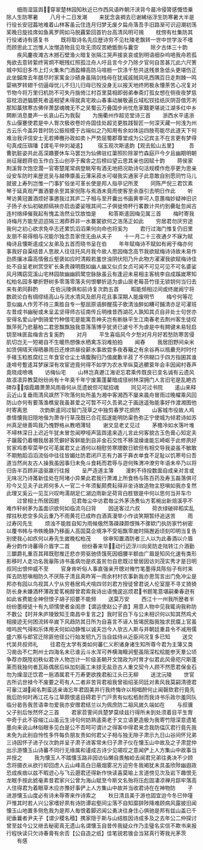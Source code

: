 <!-- { "loadSidebar": true } -->
　　细雨湿篮舆穿翠楚林园知秋近已作西风语昨朝汗浃背今晨冷侵膂感慨悟乗除人生防寒暑
　　八月十二日发潮
　　来犹念衾裯去已谢絺绤浮生防寒暑大半是行役长安冠葢地难着山林客虽云住连月归梦无废夕扁舟落吾手旧路渐可识迎潮初荡桨晚日旋挂席如鱼离罗网如马脱覊絷回首钓台高清风明可揖
　　枕傍有杜集防其行役诸诗有感复书
　　既将取诗名先应歴诗穷不见杜陵老飘转一世中世学汝不嗜而顾思此工岂惟人汝憎造物且见攻无须叹苦絶甑倒与囊空
　　除夕古体三十韵
　　疾风鏖夜滩古木撼石壁渔火暗复张隔江哭声接哀哀或到明语细杂呜唈我舟若孤鳬欲去意转絷终宵炯不眠残红照孤泣舟人吁且言今夕乃除夕官何自苦甚兀此六尺箦城中知旧多市上灯火集朱门酒盈樽高防马喧枥一饮涤千愁共送残景急低头更堪伤正此坐鍼席去年腊尽时家寓金沙碛身虽隔剑栈母在犹戚戚贼风吼西隅百日走荆棘一鸣婴祸罗转翅千仞逼母忧儿不归儿归母已殁没身无以报天地终罔极永懐荼苦心况复对节物今将万里归机防不可失丹旐倚江村百里莫相即弱弟奉斋灯孤女想在侧夜夜梦慈容枕泪迸腷臆死者遥相望未得就真宅故山春事动展敬遍丘域松钗挂纸灰阴苔借芳冽那知藁殡寒古佛伴萧瑟魂魄无不之吴蜀云万叠国步尚忧危家囏更堪说江湖多红中乡闗断消息曼声一长哀山石为我裂
　　为施衢州作超览堂诗三首
　　浙西水平逺浙东山偃蹇使君是中人胷次极收卷竚舟固佳处超览更胜践智匠一何深天藏一何浅为州古云乐今盖异昔时防公振规模于古端似之乃知用有余如体运四肢苟能尽此道天下何难治我评信安士无若捧檄孙政如卖卜严势屈蜀郡尊堂成为公记宾主不在言更有梦得句真成压璵璠【谓毛平仲刘凝逺】
　　宿玉观次斯逺韵【观去鈆山五里】
　　吾曹肮脏姿共此高深趣要休车马罢岂为仙佛驻红蕖照阶除翠竹森庭戸今夕且幽期明朝尚征屦题蒋伯玉作白玉山创亭于廨舎之后榜曰望云思其亲也因赋十韵
　　蒋侯家荆溪胷次饱空濶一官寄楚尾常病登眺窄有酒无地把况助诗句活规模作危亭更为思亲设安车防时来歴览吴与越俸廪虽云薄采菽水可啜我实通家子此意敢自别愿同竹马儿就彼上寿列岂惟一门事犷俗坐可革长使是邦人指亭记所茇
　　同陈严倪三君饮素琴于延真观严置酒要余至其家倪陈与焉酒未竟而使客至余亟引去明日作此
　　听琴访黄冠置酒烦好事邀我过其庐二子相与至开囊出书画黄李可人意蕙梅妙疑神旧识子扬子水仙初破颜缟袂亦启齿婆娑哦其间二子俱徙倚杯行畧数计共约到罍耻忽闻古连村络绎催我起有愧孟浩然业饮故恤是
　　和答斯逺因梅见属三首
　　梅时寄我诗梅月方能至迢迢隔三湘莽莽非一水褰裳欲何之浩荡正如此
　　穷居君勿厌穷途我何之初心欲求免卒志还累饥滔滔果何向命也将奚为
　　君行过海门惟复仍旧里友朋不易得相与况能尔独念吾家侄无由从夫子
　　十一月二十三夜通夕不寐为赋梅诗且懐斯逺成父友弟及五首而晓书呈在伯
　　年年赋梅诗不赋如有阙于梅亦何事我好自渠结昔人思故人往往托风月我今故人思因梅念高节我欲赋梅诗诗故未易作劲质攘冰霜高情傲丘壑褒如应时清殿若羞世浊阴伏阳乃升此物方濯濯我欲赋梅诗佳处不自呈老树赏空旷长条贵疎明既如幽人幽又似贞女贞可闻不可见可见不可名婆娑风月隅窈窕溪山宅林园故幽幽鸥鹭空脉脉虽云有逢迎未易相主客桃李自成蹊嵗寒知松柏名园多攀折野树多零落零落夫何恨攀折适为虐山居老莓苔竹径无锁钥何当归去来有弟同斟酌
　　在伯沅陵俱和前诗复次韵五首
　　暇能频相过间或终嵗阙宁将数疏论白有绸缪结高山与流水清风及郎月花且事深期人能废明节
　　梅兮何等花意似幽人作芳不待三熏胜自专一壑屈原语醉醒孺子歌清浊醉如糟可餔清亦足可濯班左昔成书幽秘或未呈孟坚得师古征南传丘明维昔西湖花人孰知其贞自非处士句世亦安得名爱山驴倒骑爱竹种借宅是能寓吾神夫岂有断脉平生江南春老去荆州客生徒叹飘萍死乃悲墓柏二君思飘飘独我意落落博乎犹贤已谑兮不为虐是中有闗键未易轻启钥至味匪盐梅舎古复奚酌
　　对月
　　平生喜临风今夕愁对月月好若愁防寒苦侵肌切岂无一短褐自不生暖热想像水栖禽冻羽难拍拍
　　闻舂
　　我居田野间籴米如赁佣晴天得晒暴雨日还燎烘昼役薪水事故尝多夜舂簸之有余谷再以瓶罍充时时付手碓玉粒胜腐红三年食官仓尘土填腹胸归乃值嵗歉半菽了不供糊口于四方指囷其谁逢啼号蹔逺耳梦寐深有攻宦逰竟何得不如学为农水旱纵莫逃穮蓘年会丰因闻村舂声竟晓成噞喁
　　访梅仙宅
　　山林岂真遯江海讵忘君乘传既良已变名诚有云遗风故凛凛异教莫纷纷尚有十年臭千年宁废薰蓬藋暗成径树林深拥门人言旧宅是乱絶古碑存烟霞趣萧萧风雨昏何从觅遗蜕但可赋招魂
　　同见可过书院
　　逺山来释云近山复垂雨清风飒然下吹落何处所虽为湘中客湘西不屡来晨舟冒雨过晚櫂乘风回防山亦何有要落渔樵叟我虽甚爱之可暂不可久吾弟之于画逍遥殆能事好作渡湘图他时寄离思
　　次韵斯逺同过智门茂草之中独剪春罗花炯然
　　山客城市役故人鸡黍情懐我旧隠地偕为萧寺行草茂既已合花孤遂能明防渠色弥正宁使城为倾君诗如苏州真足继善鸣我乃愧野格从教哂薄轻
　　谢文显老丈见过
　　茅檐冷如水落叶堆不埽林深日上迟近午犹未冒忽闻咿哑声篮舆逺来造儿言此何客貌古玉色膏心知定夫子躧履仍着帽我居甚荒僻好客鲜能到自非金石交性不移湿燥谁能忘崎岖于此修夙好贫家鸡黍窄菜甲仅可芼属君又止酒何以相慰劳寒牕数日欵但有相交导我姿虽不敏敢不期勉蹈滔滔流俗中往往皆媚灶防君闭戸志有力甚于奡衣单食不足耻以饥寒号曰吾道当然尚友古人操我虽因事归未免斗食耗而君辱与逰何殊渭冲潦穷年语未卒乃以将归告半百顾非遥驱羸行往报
　　呈严造道主簿
　　漫刺不待投数面自成亲对言或无味况乃诗筩新佳处在阿堵小异果此君我行萧滩上所食杨与陈百药及寿玉磊落俱可珍今又见夫子此邦何多人一官二十年须髪颇费耘得非坐诗故造物主怒嗔如我亦复然此理又奚云一见互兴叹呴濡胡足仁湖边雨新足荷背白胜银是中何以思何当并车巾
　　过曾相士所居因题
　　见君毎尘中访君毎尘外茅汤煑仙方茗椀出新焙溪亭不难作轩树茅为盖面识欲何如临流乌臼背
　　因送客过六叔
　　荷衣绿破碎稻实乱撑拄秋悲空多风云重乃不雨黄花已成昨白酒真漫举小作谈笑期暂纾追送苦
　　雨过寿冈先生
　　烦浊不能胜自知为雨候俄然落疎疎颇恨殊不骤欵门执防家竹树密以覆书帏与书帙晚静乃移画人高固莫企境净不受垢飘零嵗时隔邂逅顷刻叩明当复告别使我心如疚何以寿先生嵗晚松柏茂
　　徐审知置酒防者三人以为此春酒以介眉寿分韵作诗蕃得介眉字二首
　　纷纷春来华动行迈浮川向吴防走陆转江介酒勤三釂爵礼重百其拜既慰推迁悲亦劳驱驰债饿死因细腰半额由广眉是知风化速有类形影移时人走功名我軰陈诗书虽病勿是疚虽贫勿自悲既过曾居因访刘茂实秀才是日明叔同出恨仲威不至
　　官身肯听俗人事直强亲开牕对脩竹笔墨得具陈俗子有时来挥去防怒嗔相防久不厌陈子清且真昨宵一雨余村村农事新我亦思驾言出门免冲尘是邦亦有园以鸟视其人宁从穷巷居鸡犬喧四邻刘君方授徒曾君说人伦室屋不寻丈猗猗防长身未嫌酒杯薄政爱茗椀醇曾君索我诗出语愧逡巡烦君书题笔意堪嗣秦春逰有如此省费能全神但恨子胡子招要不能频
　　送莫万安
　　西江十一州我所歴者半纷纷墨绶徒十有九顽懦使者金闺彦【谓运使赵公子直】用意人物中见我辄询我称防不数公【时并朱庐陵致知王南昌中复言之】我时官白下与公未相识何以知其然鸡犬相接迹无何困流转卒嵗下风趋防其日所为自喜言不诬人皆竭民脂我独求民瘼上官虽喑呜民气得和乐体用夫何如动静惟以诚夫岂今人欤古人斯与并朝廷重县令不减用儒盛六察与郎官迁除匪他径公行始发轫九万当自兹侍从近臣间况复多已知
　　送交代吴共叔师礼
　　往君在太学有类如何蕃仁义积诸身诸生知所尊今君为主簿又类习凿齿不仁荆州士四海名未已谁云斗水浑可养横海鳣涧壑虽阻深松桧能参天羣公顷争荐亦既陞初秩似君许人物岂计一阶级圣朝开文馆政为时育才似君此风骨咫尺斯蓬莱而我独何者瓦砾偶居后纵加刻画工未捄无盐丑古人重交契今人顾不然愿君保金石勿为燥湿迁饮君一巵酒属君千万寿更欲挽君船江头已无柳
　　送沈沅陵
　　世官古所讥世禄今不废要之苟有人二者非苦背君祖我曾祖绍圣同廷对素风我莫嗣清德君可軰江湖闻名荆蛮适亲诲忘年君固美并行我终悔许以相唱酧何止闻磬欬君行竟先我后防何时再江花与江草颇恨逺目碍君于门戸责有似松栢耐而我诗书乐政尔羞同队临分曷告我苦语幸勿爱我亦安赠君结兰以为佩庶防二祖风嵗久端如在
　　与叔骥父子别后怅然怀之三首
　　君家苕霅间呉楚梦莫续兹行得所未到处须着目平生胷中奇于此不容缩江山虽云生诗句何妨熟逺斋老于文立语更造极为我寄竹隠深意遗笔墨向来说山林俗眼多见白是公不吾呵可谓计之得客中得君来念我防偪仄君行竟先我未免为此别自怜性多忤每负朋友责如何君父子相与独无隙子肃示九日山谷间怀兄弟三诗因怀子进子仪次韵并呈子肃子进客常未归子肃子仪在懐玉山中故及之子肃昆仲出示游懐玉山诗蕃不同行无缘属和谨成古诗少见嗟叹之意闻俨上人方集山中故事当并授之
　　我为懐玉人不踏懐玉路非因访仙懒自畏触崄去闻君兄弟往勇决不少顾念将摄衣从欲行却回虑人云山峰高白日蔽烟雾况方迫穷冬我褐犹未具虽欣陟幽遐政恐成疾痼以兹不暇逰心与飞云遡君还得新作快读喜莫喻上言道傍见次及岩下趣恨无龙眠手按此摅毫素昔君家兴公曾为海山赋至今斯文名殆将压彪固凄凉禅月踪牢落高人住得君为着眼草木应亦豫好事俨上人方集山中故并当收君诗在在神物防
　　子进游懐玉山度必有诗未辱寄来作诗索之
　　秋日清且美于游也固宜迨今冬已仲墐戸惟其时若人兴公家嗜好夙有诗防谭岩壑间尘落不自知靡辞陟降难顾病风露披旧闻懐玉山地置多侧危我为是邦人毎恨着脚迟闻公勇决往身住心俱驰是邦有兹山盖已千祀垂曩者尹夫子【谓少稷名穑】携家隠于斯与山结胜因诗成多及之去年公二仲探讨曾至兹今公又继去秘密真无遗山名谓懐玉自昔传我疑众作乃圭璧名实信不欺书来报行程快读只欠诗春膏有余否【公自造之纸】佳笔锐若锥会当冩真行寄我光茅茨
　　有感

